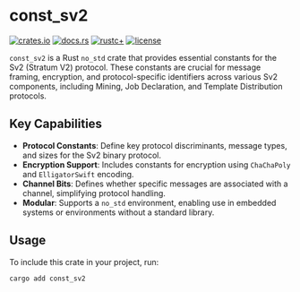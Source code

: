 # const_sv2

[![crates.io](https://img.shields.io/crates/v/const_sv2.svg)](https://crates.io/crates/const_sv2)
[![docs.rs](https://docs.rs/const_sv2/badge.svg)](https://docs.rs/const_sv2)
[![rustc+](https://img.shields.io/badge/rustc-1.75.0%2B-lightgrey.svg)](https://blog.rust-lang.org/2023/12/28/Rust-1.75.0.html)
[![license](https://img.shields.io/badge/license-MIT%2FApache--2.0-blue.svg)](https://github.com/stratum-mining/stratum/blob/main/LICENSE.md)

`const_sv2` is a Rust `no_std` crate that provides essential constants for the Sv2 (Stratum V2) protocol. These constants are crucial for message framing, encryption, and protocol-specific identifiers across various Sv2 components, including Mining, Job Declaration, and Template Distribution protocols.

## Key Capabilities

- **Protocol Constants**: Define key protocol discriminants, message types, and sizes for the Sv2 binary protocol.
- **Encryption Support**: Includes constants for encryption using `ChaChaPoly` and `ElligatorSwift` encoding.
- **Channel Bits**: Defines whether specific messages are associated with a channel, simplifying protocol handling.
- **Modular**: Supports a `no_std` environment, enabling use in embedded systems or environments without a standard library.

## Usage

To include this crate in your project, run:

```sh
cargo add const_sv2
